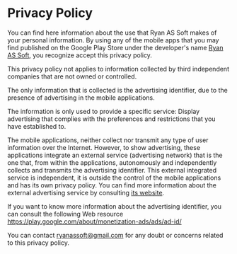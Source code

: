 # Privacy Policy
You can find here information about the use that Ryan AS Soft makes of your personal information. By using any of the mobile apps that you may find published on the Google Play Store under the developer's name [Ryan AS Soft](https://play.google.com/store/apps/developer?id=Ryan+AS+Soft), you recognize accept this privacy policy.

This privacy policy not applies to information collected by third independent companies that are not owned or controlled.

The only information that is collected is the advertising identifier, due to the presence of advertising in the mobile applications.

The information is only used to provide a specific service: Display advertising that complies with the preferences and restrictions that you have established to.

The mobile applications, neither collect nor transmit any type of user information over the Internet. However, to show advertising, these applications integrate an external service (advertising network) that is the one that, from within the applications, autonomously and independently collects and transmits the advertising identifier. This external integrated service is independent, it is outside the control of the mobile applications and has its own privacy policy. You can find more information about the external advertising service by consulting [its website](https://admob.google.com/).

If you want to know more information about the advertising identifier, you can consult the following Web resource https://play.google.com/about/monetization-ads/ads/ad-id/

You can contact [ryanassoft@gmail.com](mailto:ryanassoft@gmail.com) for any doubt or concerns related to this privacy policy.

